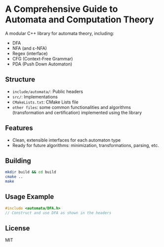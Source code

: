 # A Comprehensive Guide to Automata and Computation Theory

A modular C++ library for automata theory, including:

- DFA
- NFA (and ε-NFA)
- Regex (interface)
- CFG (Context-Free Grammar)
- PDA (Push Down Automaton)

## Structure

- `include/automata/`: Public headers
- `src/`: Implementations
- `CMakeLists.txt`: CMake Lists file
- `other files`: some common functionalities and algorithms (transformation and certification) implemented using the library

## Features

- Clean, extensible interfaces for each automaton type
- Ready for future algorithms: minimization, transformations, parsing, etc.

## Building

```bash
mkdir build && cd build
cmake ..
make
```

## Usage Example

```cpp
#include <automata/DFA.h>
// Construct and use DFA as shown in the headers
```

## License

MIT
